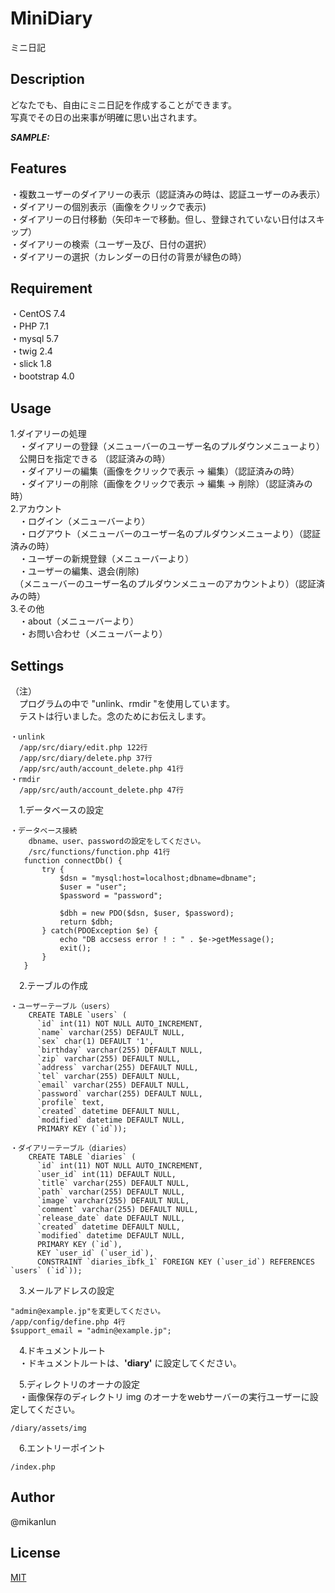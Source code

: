 # MiniDiary

ミニ日記

## Description

どなたでも、自由にミニ日記を作成することができます。  
写真でその日の出来事が明確に思い出されます。  

***SAMPLE:***



## Features

・複数ユーザーのダイアリーの表示（認証済みの時は、認証ユーザーのみ表示）  
・ダイアリーの個別表示（画像をクリックで表示)  
・ダイアリーの日付移動（矢印キーで移動。但し、登録されていない日付はスキップ）  
・ダイアリーの検索（ユーザー及び、日付の選択）  
・ダイアリーの選択（カレンダーの日付の背景が緑色の時）  

## Requirement

・CentOS 7.4  
・PHP 7.1  
・mysql 5.7  
・twig 2.4  
・slick 1.8  
・bootstrap 4.0  

## Usage

1.ダイアリーの処理  
　・ダイアリーの登録（メニューバーのユーザー名のプルダウンメニューより）  
　公開日を指定できる （認証済みの時）  
　・ダイアリーの編集（画像をクリックで表示 -> 編集）（認証済みの時）  
　・ダイアリーの削除（画像をクリックで表示 -> 編集 -> 削除）（認証済みの時）  
2.アカウント  
　・ログイン（メニューバーより）  
　・ログアウト（メニューバーのユーザー名のプルダウンメニューより）（認証済みの時）  
　・ユーザーの新規登録（メニューバーより）  
　・ユーザーの編集、退会(削除)  
　（メニューバーのユーザー名のプルダウンメニューのアカウントより）（認証済みの時）  
3.その他  
　・about（メニューバーより）  
　・お問い合わせ（メニューバーより）  

## Settings

（注）  
　プログラムの中で "unlink、rmdir "を使用しています。  
　テストは行いました。念のためにお伝えします。  

    ・unlink  
      /app/src/diary/edit.php 122行  
      /app/src/diary/delete.php 37行  
      /app/src/auth/account_delete.php 41行  
    ・rmdir  
      /app/src/auth/account_delete.php 47行  

　1.データベースの設定  
 
    ・データベース接続  
        dbname、user、passwordの設定をしてください。
        /src/functions/function.php 41行
       function connectDb() {
           try {
               $dsn = "mysql:host=localhost;dbname=dbname";
               $user = "user";
               $password = "password";

               $dbh = new PDO($dsn, $user, $password);
               return $dbh;
           } catch(PDOException $e) {
               echo "DB accsess error ! : " . $e->getMessage();
               exit();
           }
       }

　2.テーブルの作成  
 
    ・ユーザーテーブル（users）
        CREATE TABLE `users` (
          `id` int(11) NOT NULL AUTO_INCREMENT,
          `name` varchar(255) DEFAULT NULL,
          `sex` char(1) DEFAULT '1',
          `birthday` varchar(255) DEFAULT NULL,
          `zip` varchar(255) DEFAULT NULL,
          `address` varchar(255) DEFAULT NULL,
          `tel` varchar(255) DEFAULT NULL,
          `email` varchar(255) DEFAULT NULL,
          `password` varchar(255) DEFAULT NULL,
          `profile` text,
          `created` datetime DEFAULT NULL,
          `modified` datetime DEFAULT NULL,
          PRIMARY KEY (`id`));

    ・ダイアリーテーブル（diaries）
        CREATE TABLE `diaries` (
          `id` int(11) NOT NULL AUTO_INCREMENT,
          `user_id` int(11) DEFAULT NULL,
          `title` varchar(255) DEFAULT NULL,
          `path` varchar(255) DEFAULT NULL,
          `image` varchar(255) DEFAULT NULL,
          `comment` varchar(255) DEFAULT NULL,
          `release_date` date DEFAULT NULL,
          `created` datetime DEFAULT NULL,
          `modified` datetime DEFAULT NULL,
          PRIMARY KEY (`id`),
          KEY `user_id` (`user_id`),
          CONSTRAINT `diaries_ibfk_1` FOREIGN KEY (`user_id`) REFERENCES `users` (`id`));

　3.メールアドレスの設定  

    "admin@example.jp"を変更してください。  
    /app/config/define.php 4行  
    $support_email = "admin@example.jp";   

　4.ドキュメントルート  
　・ドキュメントルートは、**'diary'** に設定してください。  

　5.ディレクトリのオーナの設定  
　・画像保存のディレクトリ img のオーナをwebサーバーの実行ユーザーに設定してください。 
    
    /diary/assets/img

　6.エントリーポイント  
 
    /index.php


## Author

@mikanlun

## License

[MIT](https://github.com/mikanlun/MiniDiary/blob/master/LICENSE)
